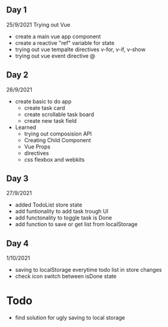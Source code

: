 ## Day 1
25/9/2021
Trying out Vue
- create a main vue app component
- create a reactive "ref" variable for state
- trying out vue tempalte directives v-for, v-if, v-show
- trying out vue event directive @

## Day  2
26/9/2021
- create basic to do app
  - create task card
  - create scrollable task board
  - create new task field
- Learned
  - trying out composision API
  - Creating Child Component 
  - Vue Props
  - directives
  - css flexbox and webkits

## Day 3
27/9/2021
- added TodoList store state
- add funtionality to add task trough UI
- add functonality to toggle task is Done
- add function to save or get list from localStorage

## Day 4
1/10/2021
- saving to localStorage everytime todo list in store changes
- check icon switch between isDone state

# Todo
- find solution for ugly saving to local storage